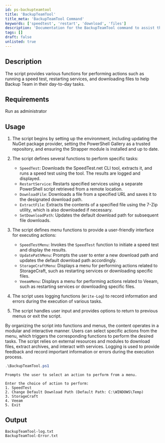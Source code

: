 ```yaml
---
id: ps-backupteamtool
title: 'BackupTeamTool'
title_meta: 'BackupTeamTool Command'
keywords: ['speedtest', 'restart', 'download', 'files']
description: 'Documentation for the BackupTeamTool command to assist the Backup Team with various tasks.'
tags: []
draft: false
unlisted: true
---
```


## Description
The script provides various functions for performing actions such as running a speed test, restarting services, and downloading files to help Backup Team in their day-to-day tasks.

## Requirements
Run as administrator

## Usage
1. The script begins by setting up the environment, including updating the NuGet package provider, setting the PowerShell Gallery as a trusted repository, and ensuring the Strapper module is installed and up to date.

2. The script defines several functions to perform specific tasks:
   - `SpeedTest`: Downloads the SpeedTest.net CLI tool, extracts it, and runs a speed test using the tool. The results are logged and displayed.
   - `RestartService`: Restarts specified services using a separate PowerShell script retrieved from a remote location.
   - `DownloadFile`: Downloads a file from a specified URL and saves it to the designated download path.
   - `ExtractFile`: Extracts the contents of a specified file using the 7-Zip utility, which is also downloaded if necessary.
   - `SetDownloadPath`: Updates the default download path for subsequent file downloads.

3. The script defines menu functions to provide a user-friendly interface for executing actions:
   - `SpeedTestMenu`: Invokes the `SpeedTest` function to initiate a speed test and display the results.
   - `UpdatePathMenu`: Prompts the user to enter a new download path and updates the default download path accordingly.
   - `StorageCraftMenu`: Displays a menu for performing actions related to StorageCraft, such as restarting services or downloading specific files.
   - `VeeamMenu`: Displays a menu for performing actions related to Veeam, such as restarting services or downloading specific files.

4. The script uses logging functions (`Write-Log`) to record information and errors during the execution of various tasks.

5. The script handles user input and provides options to return to previous menus or exit the script.

By organizing the script into functions and menus, the content operates in a modular and interactive manner. Users can select specific actions from the menu, which triggers the corresponding functions to perform the desired tasks. The script relies on external resources and modules to download files, extract archives, and interact with services. Logging is used to provide feedback and record important information or errors during the execution process.



```powershell
.\BackupTeamTool.ps1
```
    Prompts the user to select an action to perform from a menu.

    Enter the choice of action to perform:
    1. SpeedTest
    2. Change Default Download Path (Default Path: C:\WINDOWS\Temp)
    3. StorageCraft
    4. Veeam
    5. Exit


## Output
    BackupTeamTool-log.txt
    BackupTeamTool-Error.txt
